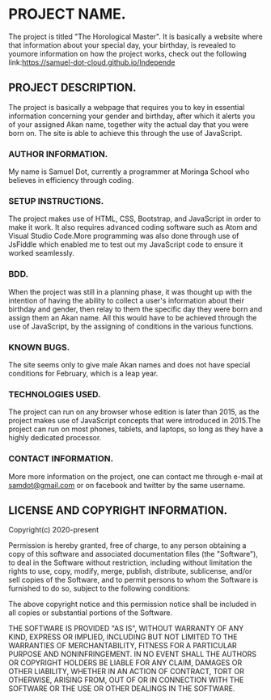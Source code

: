# PROJECT NAME.
The project is titled "The Horological Master". It is basically a  website where that information about your special day, your birthday, is revealed to youmore information on how the project works, check out the following link:https://samuel-dot-cloud.github.io/Independe
## PROJECT DESCRIPTION.
The project is basically a webpage that requires you to key in essential information concerning your gender and birthday, after which it alerts you of your assigned Akan name, together wity the actual day that you were born on. The site is able to achieve this through the use of JavaScript.
### AUTHOR INFORMATION.
My name is Samuel Dot, currently a programmer at Moringa School who believes in efficiency through coding.
### SETUP INSTRUCTIONS.
The project makes use of HTML, CSS, Bootstrap, and JavaScript in order to make it work. It also requires advanced coding software such as Atom and Visual Studio Code.More programming was also done through use of JsFiddle which enabled me to test out my JavaScript code to ensure it worked seamlessly.
### BDD.
When the project was still in a planning phase, it was thought up with the intention of having the ability to collect a user's information about their birthday and gender, then relay to them the specific day they were born and assign them an Akan name. All this would have to be achieved through the use of JavaScript, by the assigning of conditions in the various functions.
### KNOWN BUGS.
The site seems only to give male Akan names and does not have special conditions for February, which is a leap year.
### TECHNOLOGIES USED.
The project can run on any browser whose edition is later than 2015, as the project makes use of JavaScript concepts that were introduced in 2015.The project can run on most phones, tablets, and laptops, so long as they have a highly dedicated processor.
### CONTACT INFORMATION.
More more information on the project, one can contact me through e-mail at samdot@gmail.com or on facebook and twitter by the same username.
## LICENSE AND COPYRIGHT INFORMATION.
Copyright(c) 2020-present

Permission is hereby granted, free of charge, to any person obtaining a copy
of this software and associated documentation files (the "Software"), to deal
in the Software without restriction, including without limitation the rights
to use, copy, modify, merge, publish, distribute, sublicense, and/or sell
copies of the Software, and to permit persons to whom the Software is
furnished to do so, subject to the following conditions:

The above copyright notice and this permission notice shall be included in all
copies or substantial portions of the Software.

THE SOFTWARE IS PROVIDED "AS IS", WITHOUT WARRANTY OF ANY KIND, EXPRESS OR
IMPLIED, INCLUDING BUT NOT LIMITED TO THE WARRANTIES OF MERCHANTABILITY,
FITNESS FOR A PARTICULAR PURPOSE AND NONINFRINGEMENT. IN NO EVENT SHALL THE
AUTHORS OR COPYRIGHT HOLDERS BE LIABLE FOR ANY CLAIM, DAMAGES OR OTHER
LIABILITY, WHETHER IN AN ACTION OF CONTRACT, TORT OR OTHERWISE, ARISING FROM,
OUT OF OR IN CONNECTION WITH THE SOFTWARE OR THE USE OR OTHER DEALINGS IN THE
SOFTWARE.

